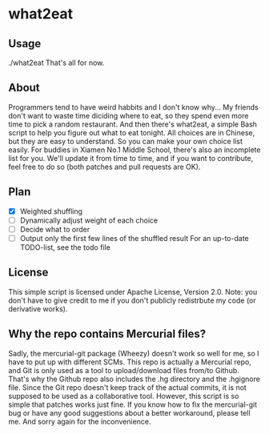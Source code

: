 what2eat
========

Usage
-----
./what2eat
That's all for now.

About
-----
Programmers tend to have weird habbits and I don't know why...
My friends don't want to waste time diciding where to eat, so they spend even more time to pick a random restaurant.
And then there's what2eat, a simple Bash script to help you figure out what to eat tonight.
All choices are in Chinese, but they are easy to understand. So you can make your own choice list easily. For buddies in Xiamen No.1 Middle School, there's also an incomplete list for you. We'll update it from time to time, and if you want to contribute, feel free to do so (both patches and pull requests are OK).

Plan
----
- [x] Weighted shuffling
- [ ] Dynamically adjust weight of each choice
- [ ] Decide what to order
- [ ] Output only the first few lines of the shuffled result
For an up-to-date TODO-list, see the todo file

License
-------
This simple script is licensed under Apache License, Version 2.0.
Note: you don't have to give credit to me if you don't publicly redistrbute my code (or derivative works).

Why the repo contains Mercurial files?
--------------------------------------
Sadly, the mercurial-git package (Wheezy) doesn't work so well for me, so I have to put up with different SCMs.
This repo is actually a Mercurial repo, and Git is only used as a tool to upload/download files from/to Github. That's why the Github repo also includes the .hg directory and the .hgignore file.
Since the Git repo doesn't keep track of the actual commits, it is not supposed to be used as a collaborative tool. However, this script is so simple that patches works just fine.
If you know how to fix the mercurial-git bug or have any good suggestions about a better workaround, please tell me. And sorry again for the inconvenience.
